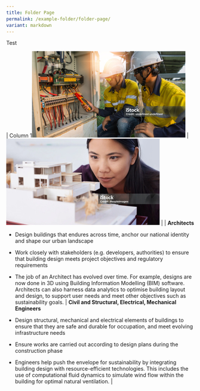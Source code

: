 ```yaml
---
title: Folder Page
permalink: /example-folder/folder-page/
variant: markdown
---
```

Test



| Column 1![](/images/civil_structural_electrical_mechanical_engineers.jpg) | ![](/images/architects.jpg) | 
| **Architects**

*   Design buildings that endures across time, anchor our national identity and shape our urban landscape
    
*   Work closely with stakeholders (e.g. developers, authorities) to ensure that building design meets project objectives and regulatory requirements
    
*   The job of an Architect has evolved over time. For example, designs are now done in 3D using Building Information Modelling (BIM) software. Architects can also harness data analytics to optimise building layout and design, to support user needs and meet other objectives such as sustainability goals.     | **Civil and Structural, Electrical, Mechanical Engineers**

*   Design structural, mechanical and electrical elements of buildings to ensure that they are safe and durable for occupation, and meet evolving infrastructure needs
    
*   Ensure works are carried out according to design plans during the construction phase
    
*   Engineers help push the envelope for sustainability by integrating building design with resource-efficient technologies. This includes the use of computational fluid dynamics to simulate wind flow within the building for optimal natural ventilation.     | 

